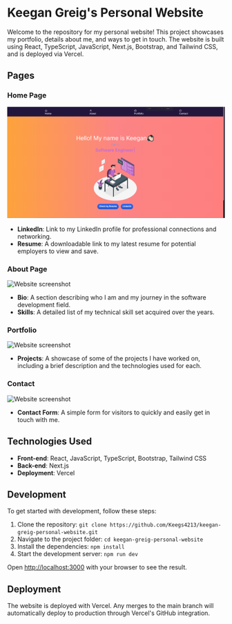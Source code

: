 # Keegan Greig's Personal Website



Welcome to the repository for my personal website! This project showcases my portfolio, details about me, and ways to get in touch. The website is built using React, TypeScript, JavaScript, Next.js, Bootstrap, and Tailwind CSS, and is deployed via Vercel.

## Pages

### Home Page
![Website screenshot](/public/homepage.png)
- **LinkedIn**: Link to my LinkedIn profile for professional connections and networking.
- **Resume**: A downloadable link to my latest resume for potential employers to view and save.

### About Page
![Website screenshot](/Aboutpage.png)
- **Bio**: A section describing who I am and my journey in the software development field.
- **Skills**: A detailed list of my technical skill set acquired over the years.

### Portfolio
![Website screenshot](/portfolio.png)
- **Projects**: A showcase of some of the projects I have worked on, including a brief description and the technologies used for each.

### Contact
![Website screenshot](/contact.png)
- **Contact Form**: A simple form for visitors to quickly and easily get in touch with me.

## Technologies Used

- **Front-end**: React, JavaScript, TypeScript, Bootstrap, Tailwind CSS
- **Back-end**: Next.js
- **Deployment**: Vercel

## Development

To get started with development, follow these steps:

1. Clone the repository: `git clone https://github.com/Keegs4213/keegan-greig-personal-website.git`
2. Navigate to the project folder: `cd keegan-greig-personal-website`
3. Install the dependencies: `npm install`
4. Start the development server: `npm run dev`

Open [http://localhost:3000](http://localhost:3000) with your browser to see the result.

## Deployment

The website is deployed with Vercel. Any merges to the main branch will automatically deploy to production through Vercel's GitHub integration.








